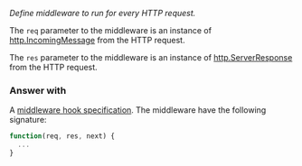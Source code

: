 *Define middleware to run for every HTTP request.*

The `req` parameter to the middleware is an instance of
[http.IncomingMessage](http://nodejs.org/api/http.html#http_http_incomingmessage)
from the HTTP request.

The `res` parameter to the middleware is an instance of
[http.ServerResponse](http://nodejs.org/api/http.html#http_class_http_serverresponse)
from the HTTP request.

### Answer with

A
[middleware hook specification](guide/concepts#middleware-hook-specification).
The middleware have the following signature:

```javascript
function(req, res, next) {
  ...
}
```
